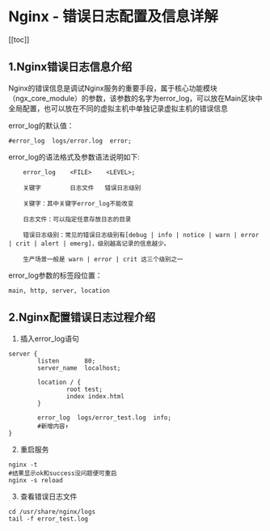 # Nginx - 错误日志配置及信息详解

[[toc]]

## 1.Nginx错误日志信息介绍

Nginx的错误信息是调试Nginx服务的重要手段，属于核心功能模块（ngx_core_module）的参数，该参数的名字为error_log，可以放在Main区块中全局配置，也可以放在不同的虚拟主机中单独记录虚拟主机的错误信息

error_log的默认值：
```
#error_log  logs/error.log  error;
```

error_log的语法格式及参数语法说明如下:
```
    error_log    <FILE>    <LEVEL>;

    关键字        日志文件   错误日志级别

    关键字：其中关键字error_log不能改变

    日志文件：可以指定任意存放日志的目录

    错误日志级别：常见的错误日志级别有[debug | info | notice | warn | error | crit | alert | emerg]，级别越高记录的信息越少。

    生产场景一般是 warn | error | crit 这三个级别之一
```

error_log参数的标签段位置：
```
main, http, server, location
```

## 2.Nginx配置错误日志过程介绍

1. 插入error_log语句
```
server {
        listen       80;
        server_name  localhost;

        location / {
                root test;
                index index.html 
        }

        error_log  logs/error_test.log  info;
        #新增内容↑
}
```

2. 重启服务
```
nginx -t
#结果显示ok和success没问题便可重启
nginx -s reload
```

3. 查看错误日志文件
```
cd /usr/share/nginx/logs
tail -f error_test.log
```

